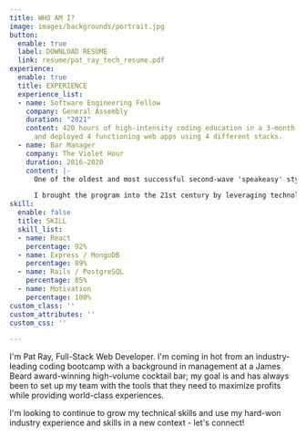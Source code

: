 ```yaml
---
title: WHO AM I?
image: images/backgrounds/portrait.jpg
button:
  enable: true
  label: DOWNLOAD RESUME
  link: resume/pat_ray_tech_resume.pdf
experience:
  enable: true
  title: EXPERIENCE
  experience_list:
  - name: Software Engineering Fellow
    company: General Assembly
    duration: "2021"
    content: 420 hours of high-intensity coding education in a 3-month program. Built
      and deployed 4 functioning web apps using 4 different stacks.
  - name: Bar Manager
    company: The Violet Hour
    duration: 2016-2020
    content: |-
      One of the oldest and most successful second-wave 'speakeasy' style cocktail lounges, with a nationally-acclaimed bar program.

      I brought the program into the 21st century by leveraging technology to optimize inventory management, purchasing, and recipe archiving.
skill:
  enable: false
  title: SKILL
  skill_list:
  - name: React
    percentage: 92%
  - name: Express / MongoDB
    percentage: 89%
  - name: Rails / PostgreSQL
    percentage: 85%
  - name: Motivation
    percentage: 100%
custom_class: ''
custom_attributes: ''
custom_css: ''

---
```

I'm Pat Ray, Full-Stack Web Developer. I'm coming in hot from an industry-leading coding bootcamp with a background in management at a James Beard award-winning high-volume cocktail bar; my goal is and has always been to set up my team with the tools that they need to maximize profits while  providing world-class experiences. 

I'm looking to continue to grow my technical skills and use my hard-won industry experience and skills in a new context - let's connect!